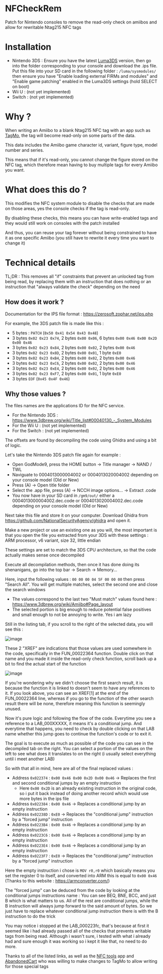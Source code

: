 # NFCheckRem
Patch for Nintendo consoles to remove the read-only check on amiibos and allow for rewritable Ntag215 NFC tags

# Installation
- Nintendo 3DS : Ensure you have the latest [Luma3DS](https://github.com/LumaTeam/Luma3DS/) version, then go into the folder corresponding to your console and download the .ips file. 
Put this file into your SD card in the following folder : `/luma/sysmodules/` then ensure you have "Enable loading external FIRMs and modules" and "Enable game patching" enabled in the Luma3DS settings (hold SELECT on boot)
- Wii U : (not yet implemented)
- Switch : (not yet implemented)

# Why ?
When writing an Amiibo to a blank Ntag215 NFC tag with an app such as [TagMo](https://github.com/HiddenRamblings/TagMo), the tag will become read-only on some parts of the data.

This data includes the Amiibo game character id, variant, figure type, model number and series.

This means that if it's read-only, you cannot change the figure stored on the NFC tag, which therefore mean having to buy multiple tags for every Amiibo you want.

# What does this do ?
This modifies the NFC system module to disable the checks that are made on those areas, yes the console checks if the tag is read-only.

By disabling these checks, this means you can have write-enabled tags and they would still work on consoles with the patch installed

And thus, you can reuse your tag forever without being constrained to have it as one specific Amiibo (you still have to rewrite it every time you want to change it)

# Technical details
TL;DR : This removes all "if" constraints that prevent an unlocked tag from being read, by replacing them with an instruction that does nothing or an instruction that "always validate the check" depending on the need

## How does it work ?
Documentation for the IPS file format : https://zerosoft.zophar.net/ips.php

For example, the 3DS patch file is made like this :
- 5 bytes : `PATCH` (`0x50 0x41 0x54 0x43 0x48`)
- 3 bytes `0x02 0x23 0x74`, 2 bytes `0x00 0x06`, 6 bytes `0x00 0x46 0x00 0x2D 0x00 0x46`
- 3 bytes `0x02 0x23 0x84`, 2 bytes `0x00 0x02`, 2 bytes `0x00 0x46`
- 3 bytes `0x02 0x23 0x8D`, 2 bytes `0x00 0x01`, 1 byte `0xE0`
- 3 bytes `0x02 0x23 0xB4`, 2 bytes `0x00 0x02`, 2 bytes `0x00 0x46`
- 3 bytes `0x02 0x23 0xC6`, 2 bytes `0x00 0x02`, 2 bytes `0x00 0x46`
- 3 bytes `0x02 0x23 0xE4`, 2 bytes `0x00 0x02`, 2 bytes `0x00 0x46`
- 3 bytes `0x02 0x23 0xF7`, 2 bytes `0x00 0x01`, 1 byte `0xE0`
- 3 bytes `EOF` (`0x45 0x4F 0x46`)

## Why those values ?
The files names are the applications ID for the NFC service.
- For the Nintendo 3DS : https://www.3dbrew.org/wiki/Title_list#00040130_-_System_Modules
- For the Wii U : (not yet implemented)
- For the Switch : (not yet implemented)

The offsets are found by decompiling the code using Ghidra and using a bit of logic.

Let's take the Nintendo 3DS patch file again for example :
  - Open GodMode9, press the HOME button -> Title manager -> NAND / TWL
  - Naviguate to 0004013000004002 or 0004013020004002 depending on your console model (Old or New)
  - Press (A) -> Open title folder
  - Select the .app file, press (A) -> NCCH image options... -> Extract .code
  - You now have in your SD card in `/gm9/out/` either a 0004013000004002.dec.code or 0004013020004002.dec.code depending on your console model (Old or New)

Next take this file and store it on your computer. Download Ghidra from https://github.com/NationalSecurityAgency/ghidra and open it.

Make a new project or use an existing one as you will, the most important is that you open the file you extracted from your 3DS with these settings : ARM processor, v6 variant, size 32, little endian

These settings are set to match the 3DS CPU architecture, so that the code actually makes sense once decompiled

Execute all decompilation methods, then once it has done doing its shenanigans, go into the top bar -> Search -> Memory...

Here, input the following values : `00 00 00 04 5F 00 00 00` then press "Search All". You will get multiple matches, select the second one and close the search windows
  - The values correspond to the last two "Must match" values found here : https://www.3dbrew.org/wiki/Amiibo#Page_layout
  - The selected portion is big enough to reduce potential false positives and small enough to not be annoying to write. Yes i am lazy

Still in the listing tab, if you scroll to the right of the selected data, you will see this :

![image](https://github.com/Golem642/NFCheckRem/assets/65229557/687abebe-c074-4413-84e3-33092f2518e5)

These 2 "XREF" are indications that those values are used somewhere in the code, specifically in the FUN_00022364 function. Double click on that name and you made it inside the read-only check function, scroll back up a bit to find the actual start of the function

![image](https://github.com/Golem642/NFCheckRem/assets/65229557/3c73212e-e669-45ff-a8a5-b630c165c8e3)

If you're wondering why we didn't choose the first search result, it is because the function it is linked to doesn't seem to have any references to it. If you look above, you can see an XREF[1] at the end of the FUN_00022364 line, whereas if you go to the function of the other search result there will be none, therefore meaning this function is seemingly unused.

Now it's pure logic and following the flow of the code. Everytime you see a reference to a LAB_000XXXXX, it means it's a conditional jump. And everytime that happens, you need to check by double clicking on that LAB name whether this jump goes to continue the function's code or to exit it.

The goal is to execute as much as possible of the code you can see in the decompiled tab on the right. You can select a portion of the values on the left to see what does it translates to on the right (i usually select everything until i meet another LAB)

So with that all in mind, here are all of the final replaced values :
- Address `0x022374` : `0x00 0x46 0x00 0x2D 0x00 0x46` -> Replaces the first and second conditional jumps by an empty instruction
  - Here `0x00 0x2D` is an already existing instruction in the original code, so i put it back instead of doing another record which would use more bytes in the ips file
- Address `0x022384` : `0x00 0x46` -> Replaces a conditional jump by an empty instruction
- Address `0x02238D` : `0xE0` -> Replaces the "conditional jump" instruction by a "forced jump" instruction
- Address `0x0223B4` : `0x00 0x46` -> Replaces a conditional jump by an empty instruction
- Address `0x0223C6` : `0x00 0x46` -> Replaces a conditional jump by an empty instruction
- Address `0x0223E4` : `0x00 0x46` -> Replaces a conditional jump by an empty instruction
- Address `0x0223F7` : `0xE0` -> Replaces the "conditional jump" instruction by a "forced jump" instruction

Here the empty instruction i chose is `MOV r0,r0` which basically means you set the register 0 to itself, and converted into ARM this is equal to `0x00 0x46` (Thanks to this website : https://armconverter.com/)

The "forced jump" can be deduced from the code by looking at the conditional jumps instructions name : You can see BEQ, BNE, BCC, and just B which is what matters to us. All of the rest are conditional jumps, while the B instruction will always jump forward to the said amount of bytes. So we just have to replace whatever conditional jump instruction there is with the B instruction to do the trick

You may notice i stopped at the LAB_000223fc, that's because at first it seemed like i had already passed all of the checks that prevents writable tags from being read. Although i wasn't sure, i tested with what i already had and sure enough it was working so i kept it like that, no need to do more.

Thanks to all of the listed links, as well as the [NFC tools](https://play.google.com/store/apps/details?id=com.wakdev.wdnfc) app and [AbandonedCart](https://github.com/HiddenRamblings/TagMo/issues/729) who was willing to make changes to TagMo to allow writing for those special tags
